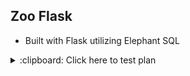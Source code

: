 ## Zoo Flask
 - Built with Flask utilizing Elephant SQL

<details>
<summary> :clipboard: Click here to test plan</summary>
<br />

1. Purpose
    - The purpose of our tests are to help develop an application that will be able to ensure animals can be assigned to enclosures without the presence of harm, provide and maintain a better quality of life to enable researchers more conclusive data for their studies. At this stage of the project, we will begin by utilizing the process of test driven developement to solidify the functionality and stability of the application.

2. Scope
    - The scope of this application will be to test the following methods:
        - connection
        - create_enclosures
        - create_animals
        - add_enclosure
        - add_animal
        - display_animals
3. Inputs
    1. Enclosures
        - Name
    2. Animals
        - Name
        - Quantity
        - Enclosure Id
        - Enclosure Name (Foreign Key)
    
4. Outputs
    - A report in the form of an HTML file will be generated to display test results.
    - Tests will also be logged to a .log file

5. Assumptions
    - As a developer, I should be able to create a connection to an ElephantSQL database
    - As a developer, I should be able to create a table in the database and return a string that notifies me of its creation.
    - As a developer, I should be able to insert data into tables in the database and return an object containing the data
    - A report detailing each specific test along with its inputs and expected outputs should be generated
    - A log file detailing each process of the application and tests should be generated
    - As a developer, I should be able to display a list of animals that would contain data such as:
        - Id
        - Name
        - Quantity
        - Enclosure Id
        - Enclosure Name

6. Summary
    - Feature: Database
    - Environment: Development 
    - Duration: 2 hours 
    - Coverage: 95% 
    - Results: Pass

7. Test Cases
    - connection should return rows greater than 0, which would mean we have successfuly connected to the database.
        - Passed
    - create_animals method will return > 0 
        - Passed
    - create_enclosures method will return > 0 
        - Passed
    - add_enclosure will return a length of 1
        - Note: a 'dupe' variable will be used to check database for duplicates and not insert if such duplicate exists.
        - Passed
    - add_animal will return a length of 1
        - Note: a 'dupe' variable will be used to check database for duplicates and not insert if such duplicate exists.
        - Passed
    - display_animals will return a list and a length > 0
        - Passed

8. Conclusion
    - According to the test results, the database feature is functioning as expected. No issues were encountered during testing.


</details>